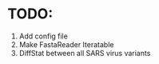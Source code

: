 # TODO:

1. Add config file
2. Make FastaReader Iteratable
3. DiffStat between all SARS virus variants
